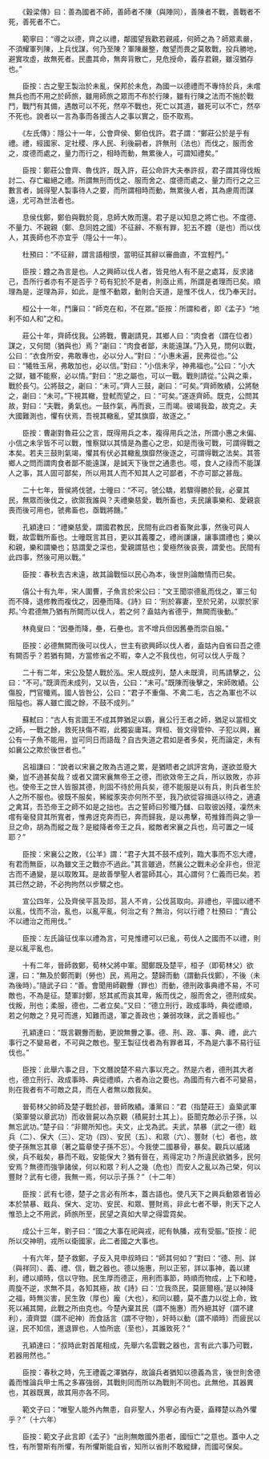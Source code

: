<!-- { "loadSidebar": true } -->
　　《穀梁傳》曰：善為國者不師，善師者不陳（與陣同），善陳者不戰，善戰者不死，善死者不亡。

　　範寧曰：“導之以德，齊之以禮，鄰國望我歡若親戚，何師之為？師眾素嚴，不須耀軍列陳，上兵伐謀，何乃至陳？軍陳嚴整，敵望而畏之莫敢戰，投兵勝地，避實攻虛，故無死者。民盡其命，無奔背散亡，見危授命，義存君親，雖沒猶存也。”

　　臣按：古之聖王製治於未亂，保邦於未危，為國一以德禮而不專恃於兵，未嚐無兵也而不用之於師旅，雖用師旅之眾而不布於行陳，雖有行陳之法而不施於戰鬥，戰鬥有其備，遇敵可以不死，然卒不戰也，死亡以其道，雖死可以不亡，然卒不死也。說者以一言為事而各援古人之事以實之，臣不取焉。

　　《左氏傳》：隱公十一年，公會齊侯、鄭伯伐許。君子謂：“鄭莊公於是乎有禮。禮，經國家、定社稷、序人民、利後嗣者，許無刑（法也）而伐之，服而舍之，度德而處之，量力而行之，相時而動，無累後人，可謂知禮矣。”

　　臣按：鄭莊公會齊、魯伐許，既入許，莊公命許大夫奉許叔，君子謂其得伐叛討二、存亡繼絕之禮。所謂無刑而伐之、服而舍之、度德而處之、量力而行之之三數言者，誠得聖人製事待人之要，而所謂相時而動，無累後人者，其為慮周而謀遠，尤可為世法者也。

　　息侯伐鄭，鄭伯與戰於竟，息師大敗而還。君子是以知息之將亡也。不度德、不量力、不親親（鄭、息同姓之國）不征辭、不察有罪，犯五不韙（是也）而以伐人，其喪師也不亦宜乎（隱公十一年）。

　　杜預曰：“不征辭，謂言語相恨，當明征其辭以審曲直，不宜輕鬥。”

　　臣按：韙之為言是也。人之興師以伐人者，皆見他人有不是之處耳，反求諸己，吾所行者亦有不是否乎？苟有犯於不是者，則亟止焉，所謂是者理而已矣。順理為是，逆理為非，如此，是惟不動眾，動則合天道，是惟不伐人，伐乃奉天討。

　　桓公十一年，鬥廉曰：“師克在和，不在眾。”臣按：所謂和者，即《孟子》“地利不如人和”之和。

　　莊公十年，齊師伐我。公將戰，曹劌請見，其鄉人曰：“肉食者（謂在位者）謀之，又何間（猶與也）焉？”劌曰：“肉食者鄙，未能遠謀。”乃入見，問何以戰，公曰：“衣食所安，弗敢專也，必以分人。”對曰：“小惠未遍，民弗從也。”公曰：“犧牲玉帛，弗敢加也，必以信。”對曰：“小信未孚，神弗福也。”公曰：“小大之獄，雖不能察，必以情。”對曰：“忠之屬也，可以一戰。戰則請從。”公與之乘，戰於長勺。公將鼓之，劌曰：“未可。”齊人三鼓，劌曰：“可矣。”齊師敗績，公將馳之，劌曰：“未可。”下視其轍，登軾而望之，曰：“可矣。”遂逐齊師。既克，公問其故，對曰：“夫戰，勇氣也。一鼓作氣，再而衰，三而竭。彼竭我盈，故克之。夫大國難測也，懼有伏焉，吾視其轍亂，望其旗靡，故逐之。”

　　臣按：曹劌對魯莊公之言，既得用兵之本，複得用兵之法，所謂小惠之未偏、小信之未孚皆不可以戰，惟察獄以其情是為盡心之忠，如是而後可戰，可謂得戰之本矣。若夫三鼓則氣竭，懼其有伏必其轍亂旗靡然後逐之，可謂得戰之法矣。其答鄉人之問而謂肉食者鄙不能遠謀，是誠天下後世之通患也。噫，食人之祿而不能謀人之事，其人固可鄙矣，所以用其人而不知其人之可鄙者，不亦可鄙之甚哉。

　　二十七年，晉侯將伐虢，士曈曰：“不可。虢公驕，若驟得勝於我，必棄其民，無眾而後伐之，欲禦我誰與？夫禮樂慈愛，戰所畜也，夫民讓事樂和、愛親哀喪而後可用也，虢弗畜也，亟戰將饑。”

　　孔穎達曰：“禮樂慈愛，謂國君教民，民間有此四者畜聚此事，然後可與人戰，故雲戰所畜也。士曈既言其目，更以其義覆之，禮尚謙讓，讓事謂禮也；樂以和親，樂和謂樂也；慈謂愛之深也，愛親謂慈也；愛極然後哀喪，謂愛也。民間有此四事，然後可用以戰。”

　　臣按：春秋去古未遠，故其論戰恒以民心為本，後世則論敵情而已矣。

　　僖公十有九年，宋人圍曹，子魚言於宋公曰：“文王聞崇德亂而伐之，軍三旬而不降，退修教而複伐之，因壘而降。《詩》曰：‘刑於寡妻，至於兄弟，以禦於家邦。’今君德無乃猶有所闕而以伐人，若之何？盍姑內省德乎，無闕而後動。”

　　林堯叟曰：“因壘而降，壘，石壘也。言不增兵但因舊壘而崇自服。”

　　臣按：必德無闕而後可以伐人，世主有欲興師以伐人者，盍姑內自省曰吾之德有闕否乎？若猶有闕，方當修省之不暇，幸人之不我伐也，何可以伐人乎哉？

　　二十有二年，宋公及楚人戰於泓。宋人既成列，楚人未既濟，司馬請擊之，公曰：“不可。”既濟而未成列，又以告，公曰：“未可。”既陳而後擊之，宋師敗績。公傷股，門官殲焉。國人皆咎公，公曰：“君子不重傷、不禽二毛，古之為軍也不以阻隘也。寡人雖亡國之餘，不鼓不成列。”

　　蘇軾曰：“古人有言圖王不成其弊猶足以霸，襄公行王者之師，猶足以當桓文之師，一戰之餘，救死扶傷不暇，此獨妄庸耳。齊桓、晉文得管仲、子犯以興，襄公有一子魚不能用，豈可同日而語哉？自古失道之君如是者多矣，死而論定，未有如襄公之欺於後世者也。”

　　呂祖謙曰：“說者以宋襄之敗為古道之累，是猶瞆者之誤評宮角，遂欲並廢大樂，豈不過甚矣哉？或者又謂宋襄無帝王之德，而欲效帝王之兵，所以致敗，亦非也。使帝王之世人皆服其德，則固不待於用兵矣，德不能服是以有兵，則兵者生於人之所不服也。彼既不服矣，豨縱豕突亦何所不至，我乃欲從容揖遜以待之，適遺之禽耳，吾恐帝王之師不如是之拙也。古之誓師曰殄殲乃讎、曰取彼凶殘，凜然未嚐有毫發貸其所寬者，惟弗迓克奔而已，奔而歸我，是以弗擊，苟推鋒而與之爭一旦之命，胡為而縱之哉？是縱降者帝王之兵，縱敵者宋襄之兵也，烏可置之一域耶？”

　　臣按：宋襄公之敗，《公羊》謂：“君子大其不鼓不成列，臨大事而不忘大禮，有君而無臣，以為雖文王之戰亦不過此。”其言雖過，然襄公之戰未必全非也，但泥古而不通變，是以取敗耳。是故善學聖人者當師其心，其心謂何？仁義而已矣。若其已然之跡，不必拘拘然以步驟之也。

　　宣公四年，公及齊侯平莒及郯，莒人不肯，公伐莒取向。非禮也，平國以禮不以亂，伐而不治，亂也，以亂平亂，何治之有？無治，何以行禮？杜預曰：“責公不以禮治之而用伐。”

　　臣按：左氏論征伐率以禮為言，可見惟禮可以已亂，苟伐人之國而不以禮，則是以亂平亂也。

　　十有二年，晉師救鄭，荀林父將中軍。聞鄭既及楚平，桓子（即荀林父）欲還，曰：“無及於鄭而剿（勞也）民，焉用之。楚歸而動（謂動兵伐鄭），不後（未為後時）。”隨武子曰：“善。會聞用師觀釁（罪也）而動，德刑政事典禮不易，不可敵也，不為是征。楚軍討鄭，怒其貳而哀其卑，叛而伐之，服而舍之，德刑成矣。伐叛，刑也；柔服，德也，二者立矣。”又曰：“德立刑行，政成事時，典從禮順，若之何敵之？見可而進，知難而退，軍之善政也；兼弱攻昧，武之善經也。”

　　孔穎達曰：“既言觀釁而動，更說無釁之事。德、刑、政、事、典、禮，此六事行之不變易者，不可與之敵也。聖王製征伐者為有罪者耳，不為是六事不易行征伐也。”

　　臣按：此舉六事之目，下文曆說楚不易六事以充之。然是六者，德刑其大者也，德立刑行、政成事時、典從禮順，六者為治之要也。為國而有六者不可變易，則在我者有不可敵之具，而在人者無以敵我矣。

　　晉荀林父帥師及楚子戰於邲，晉師敗績。潘黨曰：“君（指楚莊王）盍築武軍（築軍營以章武功）而收晉屍以為京觀（積屍封土其上）。臣聞克敵必示子孫，以無忘武功。”楚子曰：“非爾所知也。夫文，止戈為武。夫武，禁暴（武之一德）戢兵（二）、保大（三）、定功（四）、安民（五）、和眾（六）、豐財（七）者也，故使子孫無忘其章（著之篇章使子孫不忘）。今我使二國暴骨，暴矣。觀兵以威諸侯，兵不戢矣，暴而不戢，安能保大？猶有晉在，焉得定功？所違民欲猶多，民何安焉？無德而強爭諸侯，何以和眾？利人之幾（危也）而安人之亂以為己榮，何以豐財？武有七德，我無一焉，何以示子孫？”（十二年）

　　臣按：武有七德，楚子之言必有所本，蓋古語也。使凡天下之興兵動眾者皆必本於禁暴、戢兵、保大、定功、安民、和眾、豐財焉，非此七者不舉，則天下之人惟恐上之不用武，師旅所至，民望之真如大旱之得雲霓矣。

　　成公十三年，劉子曰：“國之大事在祀與戎，祀有執膰，戎有受脤。”臣按：祀所以交神明，戎所以衛國家，此二者國之大事也。

　　十有六年，楚子救鄭，子反入見申叔時曰：“師其何如？”對曰：“德、刑、詳（與祥同）、義、禮、信，戰之器也。德以施惠，刑以正邪，詳以事神，義以建利，禮以順時，信以守物。民生厚而德正，用利而事節，時順而物成，上下和睦，周旋不逆，求無不具，各知其極，故《詩》曰：‘立我烝民，莫匪爾極。’是以神降之福，時無災害，民生敦（厚也）龐（大也），和同以聽，莫不盡力以從上命，致死以補其闕，此戰之所由克也。今楚內棄其民（謂不施惠）而外絕其好（謂不建利），瀆齊盟（謂不祀神）而食話言（謂不守物），奸時以動（謂不順時）而疲民以逞，民不知信，進退罪也，人恤所底（至也），其誰致死？”

　　孔穎達曰：“叔時此對首尾相成，先舉六名雲戰之器也，言有此六事乃可戰，若器用然也。”

　　臣按：春秋之時，先王禮義之澤猶存，故論兵者猶知以德義為言，後世則舍德義而惟論兵甲士馬之多寡強弱，其戰則同而所以為戰則不同也。此無他，其器異也，其器既異，故其用亦各不同。

　　範文子曰：“唯聖人能外內無患，自非聖人，外寧必有內憂，盍釋楚以為外懼乎？”（十六年）

　　臣按：範文子此言即《孟子》“出則無敵國外患者，國恒亡”之意也。蓋中人之性，有所警斯有所懼，有所懼斯能自省，知所以省則不敢縱肆，而國可保矣。


